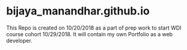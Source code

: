 # bijaya_manandhar.github.io

This Repo is created on 10/20/2018 as a part of prep work to start WDI course cohort 10/29/2018.
It will contain my own Portfolio as a web developer.
